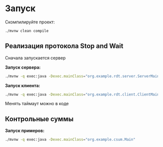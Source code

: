 # Запуск
Скомпилируйте проект:
```bash
./mvnw clean compile
```

## Реализация протокола Stop and Wait
Сначала запускается сервер

**Запуск сервера:**
```bash
./mvnw -q exec:java -Dexec.mainClass="org.example.rdt.server.ServerMain"
```

**Запуск клиента:**
```bash
./mvnw -q exec:java -Dexec.mainClass="org.example.rdt.client.ClientMain"
```
Менять таймаут можно в коде

## Контрольные суммы
**Запуск примеров:**
```bash
./mvnw -q exec:java -Dexec.mainClass="org.example.csum.Main"
```
